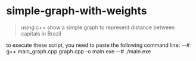 # simple-graph-with-weights

> using c++ show a simple graph to represent distance between capitals in Brazil

to execute these script, you need to paste the following command line:
--# g++ main_graph.cpp graph.cpp -o main.exe
--# ./main.exe

